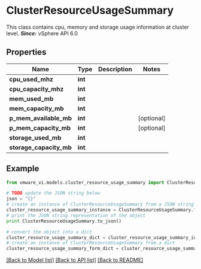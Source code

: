 # ClusterResourceUsageSummary

This class contains cpu, memory and storage usage information at cluster level.  ***Since:*** vSphere API 6.0 

## Properties
Name | Type | Description | Notes
------------ | ------------- | ------------- | -------------
**cpu_used_mhz** | **int** |  | 
**cpu_capacity_mhz** | **int** |  | 
**mem_used_mb** | **int** |  | 
**mem_capacity_mb** | **int** |  | 
**p_mem_available_mb** | **int** |  | [optional] 
**p_mem_capacity_mb** | **int** |  | [optional] 
**storage_used_mb** | **int** |  | 
**storage_capacity_mb** | **int** |  | 

## Example

```python
from vmware_vi.models.cluster_resource_usage_summary import ClusterResourceUsageSummary

# TODO update the JSON string below
json = "{}"
# create an instance of ClusterResourceUsageSummary from a JSON string
cluster_resource_usage_summary_instance = ClusterResourceUsageSummary.from_json(json)
# print the JSON string representation of the object
print ClusterResourceUsageSummary.to_json()

# convert the object into a dict
cluster_resource_usage_summary_dict = cluster_resource_usage_summary_instance.to_dict()
# create an instance of ClusterResourceUsageSummary from a dict
cluster_resource_usage_summary_form_dict = cluster_resource_usage_summary.from_dict(cluster_resource_usage_summary_dict)
```
[[Back to Model list]](../README.md#documentation-for-models) [[Back to API list]](../README.md#documentation-for-api-endpoints) [[Back to README]](../README.md)


